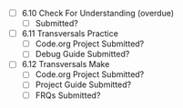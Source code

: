 - [ ] 6.10 Check For Understanding (overdue)
	- [ ] Submitted?
- [ ] 6.11 Transversals Practice
	- [ ] Code.org Project Submitted?
	- [ ] Debug Guide Submitted?
- [ ] 6.12 Transversals Make
	- [ ] Code.org Project Submitted?
	- [ ] Project Guide Submitted?
	- [ ] FRQs Submitted?